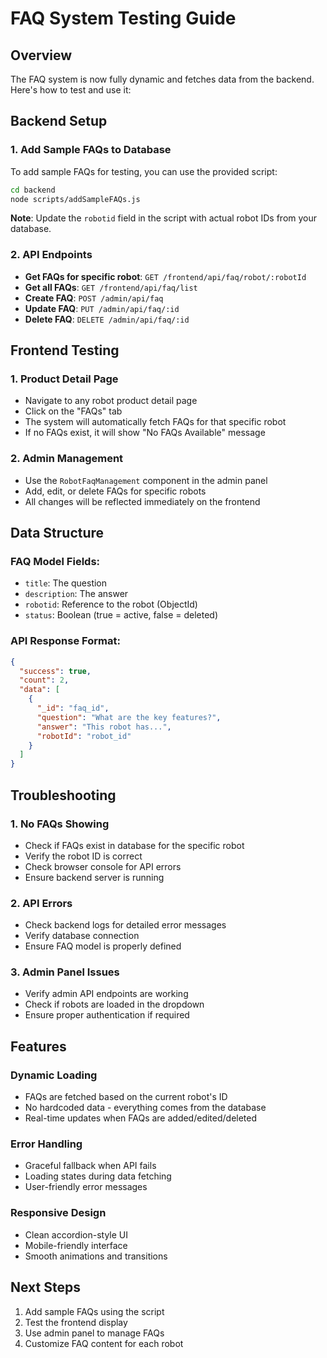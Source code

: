 # FAQ System Testing Guide

## Overview
The FAQ system is now fully dynamic and fetches data from the backend. Here's how to test and use it:

## Backend Setup

### 1. Add Sample FAQs to Database
To add sample FAQs for testing, you can use the provided script:

```bash
cd backend
node scripts/addSampleFAQs.js
```

**Note**: Update the `robotid` field in the script with actual robot IDs from your database.

### 2. API Endpoints
- **Get FAQs for specific robot**: `GET /frontend/api/faq/robot/:robotId`
- **Get all FAQs**: `GET /frontend/api/faq/list`
- **Create FAQ**: `POST /admin/api/faq`
- **Update FAQ**: `PUT /admin/api/faq/:id`
- **Delete FAQ**: `DELETE /admin/api/faq/:id`

## Frontend Testing

### 1. Product Detail Page
- Navigate to any robot product detail page
- Click on the "FAQs" tab
- The system will automatically fetch FAQs for that specific robot
- If no FAQs exist, it will show "No FAQs Available" message

### 2. Admin Management
- Use the `RobotFaqManagement` component in the admin panel
- Add, edit, or delete FAQs for specific robots
- All changes will be reflected immediately on the frontend

## Data Structure

### FAQ Model Fields:
- `title`: The question
- `description`: The answer
- `robotid`: Reference to the robot (ObjectId)
- `status`: Boolean (true = active, false = deleted)

### API Response Format:
```json
{
  "success": true,
  "count": 2,
  "data": [
    {
      "_id": "faq_id",
      "question": "What are the key features?",
      "answer": "This robot has...",
      "robotId": "robot_id"
    }
  ]
}
```

## Troubleshooting

### 1. No FAQs Showing
- Check if FAQs exist in database for the specific robot
- Verify the robot ID is correct
- Check browser console for API errors
- Ensure backend server is running

### 2. API Errors
- Check backend logs for detailed error messages
- Verify database connection
- Ensure FAQ model is properly defined

### 3. Admin Panel Issues
- Verify admin API endpoints are working
- Check if robots are loaded in the dropdown
- Ensure proper authentication if required

## Features

### Dynamic Loading
- FAQs are fetched based on the current robot's ID
- No hardcoded data - everything comes from the database
- Real-time updates when FAQs are added/edited/deleted

### Error Handling
- Graceful fallback when API fails
- Loading states during data fetching
- User-friendly error messages

### Responsive Design
- Clean accordion-style UI
- Mobile-friendly interface
- Smooth animations and transitions

## Next Steps
1. Add sample FAQs using the script
2. Test the frontend display
3. Use admin panel to manage FAQs
4. Customize FAQ content for each robot
